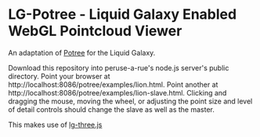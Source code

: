 # LG-Potree - Liquid Galaxy Enabled WebGL Pointcloud Viewer

An adaptation of <a href="http://potree.org/">Potree</a> for the Liquid Galaxy.

Download this repository into peruse-a-rue's node.js server's public directory.
Point your browser at http://localhost:8086/potree/examples/lion.html. Point another at 
http://localhost:8086/potree/examples/lion-slave.html. Clicking and dragging
the mouse, moving the wheel, or adjusting the point size and level of detail
controls should change the slave as well as the master.

This makes use of <a href="https://github.com/EndPointCorp/lg-three">lg-three.js</a>
